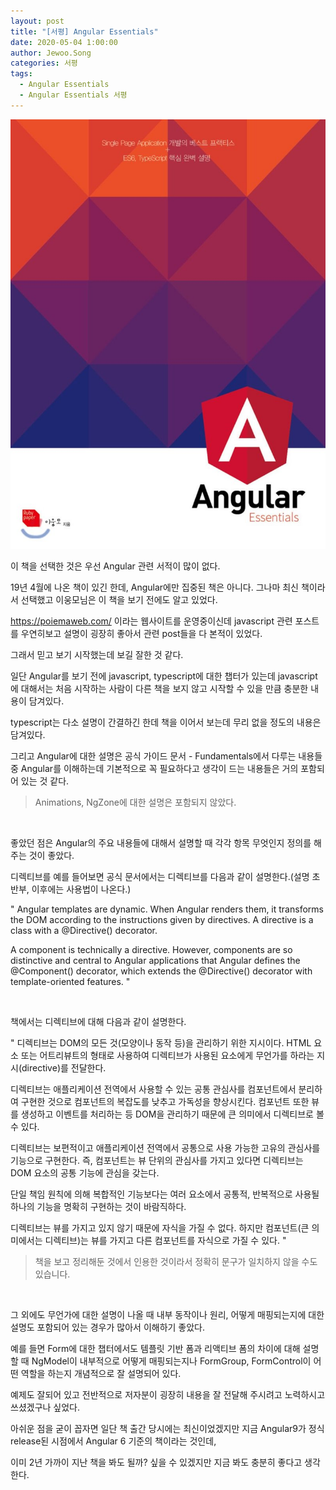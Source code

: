 ```yaml
---
layout: post
title: "[서평] Angular Essentials"
date: 2020-05-04 1:00:00
author: Jewoo.Song
categories: 서평
tags:
  - Angular Essentials
  - Angular Essentials 서평
---
```


![Alt angular essential](/assets/img/books/angularessential.png)

이 책을 선택한 것은 우선 Angular 관련 서적이 많이 없다.

19년 4월에 나온 책이 있긴 한데, Angular에만 집중된 책은 아니다. 그나마 최신 책이라서 선택했고 이웅모님은 이 책을 보기 전에도 알고 있었다.

https://poiemaweb.com/ 이라는 웹사이트를 운영중이신데 javascript 관련 포스트를 우연히보고 설명이 굉장히 좋아서 관련 post들을 다 본적이 있었다.

그래서 믿고 보기 시작했는데 보길 잘한 것 같다.

일단 Angular를 보기 전에 javascript, typescript에 대한 챕터가 있는데 javascript에 대해서는 처음 시작하는 사람이 다른 책을 보지 않고 시작할 수 있을 만큼 충분한 내용이 담겨있다.

typescript는 다소 설명이 간결하긴 한데 책을 이어서 보는데 무리 없을 정도의 내용은 담겨있다.

그리고 Angular에 대한 설명은 공식 가이드 문서 - Fundamentals에서 다루는 내용들 중 Angular를 이해하는데 기본적으로 꼭 필요하다고 생각이 드는 내용들은 거의 포함되어 있는 것 같다.

> Animations, NgZone에 대한 설명은 포함되지 않았다.

<br/>

좋았던 점은 Angular의 주요 내용들에 대해서 설명할 때 각각 항목 무엇인지 정의를 해주는 것이 좋았다.

디렉티브를 예를 들어보면 공식 문서에서는 디렉티브를 다음과 같이 설명한다.(설명 초반부, 이후에는 사용법이 나온다.)

"
Angular templates are dynamic. When Angular renders them, it transforms the DOM according to the instructions given by directives. A directive is a class with a @Directive() decorator.

A component is technically a directive. However, components are so distinctive and central to Angular applications that Angular defines the @Component() decorator, which extends the @Directive() decorator with template-oriented features.
"

<br/>

책에서는 디렉티브에 대해 다음과 같이 설명한다.

"
디렉티브는 DOM의 모든 것(모양이나 동작 등)을 관리하기 위한 지시이다. HTML 요소 또는 어트리뷰트의 형태로 사용하여 디렉티브가 사용된 요소에게 무언가를 하라는 지시(directive)를 전달한다.

디렉티브는 애플리케이션 전역에서 사용할 수 있는 공통 관심사를 컴포넌트에서 분리하여 구현한 것으로 컴포넌트의 복잡도를 낮추고 가독성을 향상시킨다. 컴포넌트 또한 뷰를 생성하고 이벤트를 처리하는 등 DOM을 관리하기 때문에 큰 의미에서 디렉티브로 볼 수 있다.

디렉티브는 보편적이고 애플리케이션 전역에서 공통으로 사용 가능한 고유의 관심사를 기능으로 구현한다.
즉, 컴포넌트는 뷰 단위의 관심사를 가지고 있다면 디렉티브는 DOM 요소의 공통 기능에 관심을 갖는다.

단일 책임 원칙에 의해 복합적인 기능보다는 여러 요소에서 공통적, 반복적으로 사용될 하나의 기능을 명확히 구현하는 것이 바람직하다.

디렉티브는 뷰를 가지고 있지 않기 때문에 자식을 가질 수 없다.
하지만 컴포넌트(큰 의미에서는 디렉티브)는 뷰를 가지고 다른 컴포넌트를 자식으로 가질 수 있다.
"

> 책을 보고 정리해둔 것에서 인용한 것이라서 정확히 문구가 일치하지 않을 수도 있습니다.

<br/>

그 외에도 무언가에 대한 설명이 나올 때 내부 동작이나 원리, 어떻게 매핑되는지에 대한 설명도 포함되어 있는 경우가 많아서 이해하기 좋았다.

예를 들면 Form에 대한 챕터에서도 템플릿 기반 폼과 리액티브 폼의 차이에 대해 설명할 때 NgModel이 내부적으로 어떻게 매핑되는지나 FormGroup, FormControl이 어떤 역할을 하는지 개념적으로 잘 설명되어 있다.

예제도 잘되어 있고 전반적으로 저자분이 굉장히 내용을 잘 전달해 주시려고 노력하시고 쓰셨겠구나 싶었다.

아쉬운 점을 굳이 꼽자면 일단 책 출간 당시에는 최신이었겠지만 지금 Angular9가 정식 release된 시점에서 Angular 6 기준의 책이라는 것인데,

이미 2년 가까이 지난 책을 봐도 될까? 싶을 수 있겠지만 지금 봐도 충분히 좋다고 생각한다.
